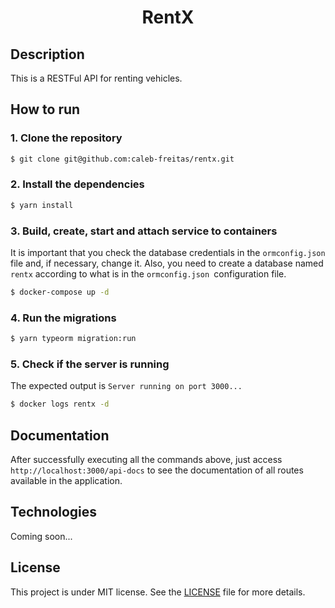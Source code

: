<h1 align="center">RentX</h1>

## Description

This is a RESTFul API for renting vehicles.

## How to run

### 1. Clone the repository

```bash
$ git clone git@github.com:caleb-freitas/rentx.git
```

### 2. Install the dependencies

```bash
$ yarn install
```

### 3. Build, create, start and attach service to containers

It is important that you check the database credentials in the `ormconfig.json` file and, if necessary, change it.
Also, you need to create a database named `rentx` according to what is in the `ormconfig.json `configuration file.

```bash
$ docker-compose up -d
```

### 4. Run the migrations

```bash
$ yarn typeorm migration:run
```

### 5. Check if the server is running

The expected output is `Server running on port 3000...`

```bash
$ docker logs rentx -d
```

## Documentation

After successfully executing all the commands above, just access `http://localhost:3000/api-docs` to see the documentation of all routes available in the application.

## Technologies

Coming soon...

## License

This project is under MIT license. See the [LICENSE](LICENSE.md) file for more details.
